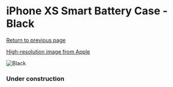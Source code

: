 # iPhone XS Smart Battery Case - Black

[Return to previous page](/iphone_x)

[High-resolution image from Apple](https://store.storeimages.cdn-apple.com/8756/as-images.apple.com/is/MRXK2?wid=4500&hei=4500&fmt=png)

<div style="width: 384px"><img src="/everyphone/MRXK2.png" alt="Black"></div>

### Under construction
